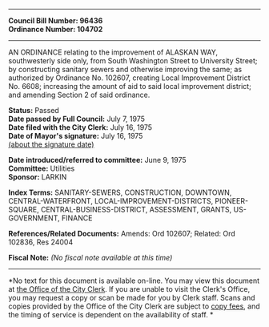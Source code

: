 * * * * *  
  
**Council Bill Number: [](#h0)[](#h2)96436**   
**Ordinance Number: 104702**  
  
* * * * *  
  
AN ORDINANCE relating to the improvement of ALASKAN WAY, southwesterly side only, from South Washington Street to University Street; by constructing sanitary sewers and otherwise improving the same; as authorized by Ordinance No. 102607, creating Local Improvement District No. 6608; increasing the amount of aid to said local improvement district; and amending Section 2 of said ordinance.  
  
**Status:** Passed   
**Date passed by Full Council:** July 7, 1975   
**Date filed with the City Clerk:** July 16, 1975   
**Date of Mayor's signature:** July 16, 1975   
[(about the signature date)](/~public/approvaldate.htm)   
  
  
**Date introduced/referred to committee:** June 9, 1975   
**Committee:** Utilities   
**Sponsor:** LARKIN   
  
**Index Terms:** SANITARY-SEWERS, CONSTRUCTION, DOWNTOWN, CENTRAL-WATERFRONT, LOCAL-IMPROVEMENT-DISTRICTS, PIONEER-SQUARE, CENTRAL-BUSINESS-DISTRICT, ASSESSMENT, GRANTS, US-GOVERNMENT, FINANCE  
  
**References/Related Documents:** Amends: Ord 102607; Related: Ord 102836, Res 24004  
  
**Fiscal Note:** *(No fiscal note available at this time)*  
  
* * * * *  
  
*No text for this document is available on-line. You may view this document at [the Office of the City Clerk](http://www.seattle.gov/leg/clerk/contactUs.htm). If you are unable to visit the Clerk's Office, you may request a copy or scan be made for you by Clerk staff. Scans and copies provided by the Office of the City Clerk are subject to [copy fees](http://clerk.seattle.gov/~public/clerkfees.htm), and the timing of service is dependent on the availability of staff. *  
  
  
